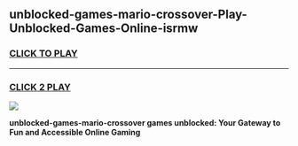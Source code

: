 
## unblocked-games-mario-crossover-Play-Unblocked-Games-Online-isrmw
<h3>
<a href="https://premium76.site?title=unblocked-games-mario-crossover&ref=24A">CLICK TO PLAY</a></h3>
<hr>

<h3>
<a href="https://premium76.site?title=unblocked-games-mario-crossover&ref=24A">CLICK 2 PLAY</a>
  
</h3>

<a href="https://premium76.site?title=unblocked-games-mario-crossover&ref=24A"><img src="https://clearcache.store/games.png"></a>


**unblocked-games-mario-crossover games unblocked: Your Gateway to Fun and Accessible Online Gaming**
